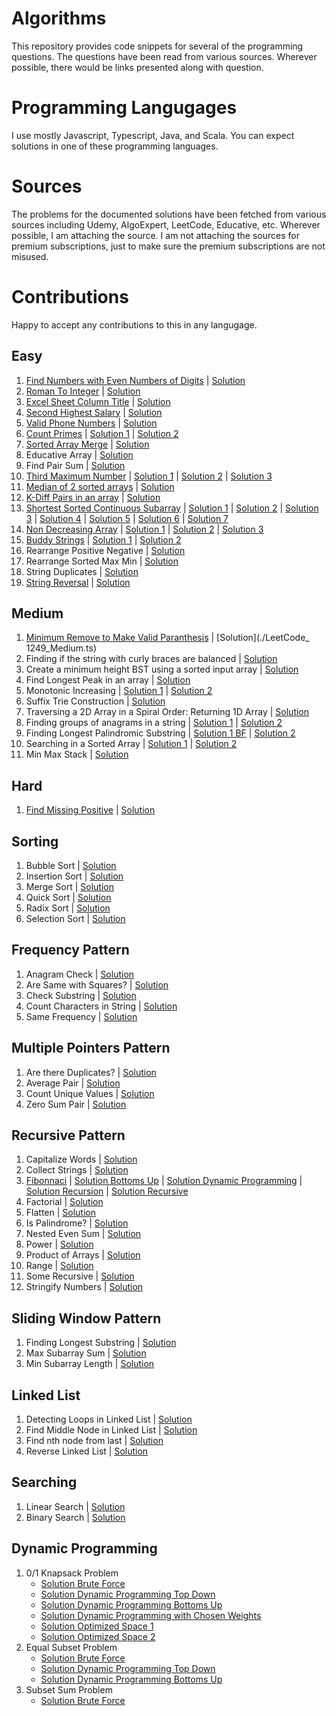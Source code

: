 # Algorithms
This repository provides code snippets for several of the programming questions. The questions have been read from various sources. Wherever possible, there would be links presented along with question.

# Programming Langugages
I use mostly Javascript, Typescript, Java, and Scala. You can expect solutions in one of these programming languages.

# Sources
The problems for the documented solutions have been fetched from various sources including Udemy, AlgoExpert, LeetCode, Educative, etc. Wherever possible, I am attaching the source. I am not attaching the sources for premium subscriptions, just to make sure the premium subscriptions are not misused.

# Contributions
Happy to accept any contributions to this in any langugage.

## Easy

1. [Find Numbers with Even Numbers of Digits](https://leetcode.com/problems/find-numbers-with-even-number-of-digits/) | [Solution](./LeetCode_1295_Easy.js)
2. [Roman To Integer](https://leetcode.com/problems/roman-to-integer) | [Solution](./LeetCode_13_Easy.ts)
3. [Excel Sheet Column Title](https://leetcode.com/problems/excel-sheet-column-title/) | [Solution](./LeetCode_168_Easy.js)
4. [Second Highest Salary](https://leetcode.com/problems/second-highest-salary/) | [Solution](.//LeetCode_176_Easy.js)
5. [Valid Phone Numbers](https://leetcode.com/problems/valid-phone-numbers) | [Solution](./LeetCode_193_Easy.sh)
6. [Count Primes](https://leetcode.com/problems/count-primes) | [Solution 1](./LeetCode_204_Easy.js) | [Solution 2](./LeetCode_204_Easy_BF.js)
7. [Sorted Array Merge](https://leetcode.com/problems/merge-sorted-array/) | [Solution](./Sorted_Array_Merge.js)
8. Educative Array | [Solution](./Educative_Array_4.js)
9. Find Pair Sum | [Solution](./Find_Pair_Sum.js)
10. [Third Maximum Number](https://leetcode.com/problems/third-maximum-number) | [Solution 1](./LeetCode_414_Easy_1.js) | [Solution 2](./LeetCode_414_Easy_Fastest.js) | [Solution 3](./LeetCode_414_Easy.js)
11. [Median of 2 sorted arrays](https://leetcode.com/problems/median-of-two-sorted-arrays) | [Solution](./LeetCode_443_Easy.ts)
12. [K-Diff Pairs in an array](https://leetcode.com/problems/k-diff-pairs-in-an-array) | [Solution](./LeetCode_532_Easy_BF.js)
13. [Shortest Sorted Continuous Subarray](https://leetcode.com/problems/shortest-unsorted-continuous-subarray) | [Solution 1](./LeetCode_581_Easy_1.js) | [Solution 2](./LeetCode_581_Easy_2.js) | [Solution 3](./LeetCode_581_Easy_3.js) | [Solution 4](./LeetCode_581_Easy_4.js) | [Solution 5](./LeetCode_581_Easy_BF_1.js) | [Solution 6](./LeetCode_581_Easy_BF.js) | [Solution 7](./LeetCode_581_Easy.js)
14. [Non Decreasing Array](https://leetcode.com/problems/non-decreasing-array) | [Solution 1](./LeetCode_665_Easy_1.js) | [Solution 2](./LeetCode_665_Easy_BF.js) | [Solution 3](LeetCode_665_Easy.js)
15. [Buddy Strings](https://leetcode.com/problems/buddy-strings) | [Solution 1](./LeetCode_859_Easy_BF.js) | [Solution 2](./LeetCode_859_Easy.js)
16. Rearrange Positive Negative | [Solution](./Rearrange_Pos_Neg_Easy.js)
17. Rearrange Sorted Max Min | [Solution](./Rearrange_Sorted_Max_Min.js)
18. String Duplicates | [Solution](./String-Duplicates.js)
19. [String Reversal](./string-reversal-README.md) | [Solution](./StringReverse_Recursive.js)


## Medium
1. [Minimum Remove to Make Valid Paranthesis](https://leetcode.com/problems/minimum-remove-to-make-valid-parentheses/) | [Solution](./LeetCode_ 1249_Medium.ts)
2. Finding if the string with curly braces are balanced | [Solution](./BalancedString_Medium.ts)
3. Create a minimum height BST using a sorted input array | [Solution](./MinHeightBST_Medium.ts)
4. Find Longest Peak in an array | [Solution](./LongestPeak_Medium.ts)
5. Monotonic Increasing | [Solution 1](./MonotonicIncreasing_Medium.ts) | [Solution 2](./MonotonicIncreasing_Medium_1.ts)
6. Suffix Trie Construction | [Solution](./SuffixTrie_Medium.ts)
7. Traversing a 2D Array in a Spiral Order: Returning 1D Array | [Solution](./SpiralTraverse2DArray_Medium.ts)
8. Finding groups of anagrams in a string | [Solution 1](./Groups_Anagrams_Medium.ts) | [Solution 2](./Groups_Anagrams_Medium_1.ts)
9. Finding Longest Palindromic Substring | [Solution 1 BF](./LongestPalindromicString_Medium_BF.ts) | [Solution 2](./LongestPalindromicString_Medium_Opt.ts)
10. Searching in a Sorted Array | [Solution 1](./Search_Sorted_Array_1.ts) | [Solution 2](./Search_Sorted_Array_2.ts)
11. Min Max Stack | [Solution](./MinMaxStack.ts)

## Hard
1. [Find Missing Positive](https://leetcode.com/problems/first-missing-positive/) | [Solution](./LeetCode_41_Hard.ts)

## Sorting
1. Bubble Sort | [Solution](./Sort_Bubble.js)
2. Insertion Sort | [Solution](./Sort_Insertion.js)
3. Merge Sort | [Solution](./Sort_Merge.js)
4. Quick Sort | [Solution](./Sort_Quick.js)
5. Radix Sort | [Solution](./Sort_Radix.js)
6. Selection Sort | [Solution](./Sort_Selection.js)

## Frequency Pattern
1. Anagram Check | [Solution](./Anagram_Check_FP.js)
2. Are Same with Squares? | [Solution](./Array_Same_With_Squares_FP.js)
3. Check Substring | [Solution](./Check_Substring_FP.js)
4. Count Characters in String | [Solution](./Count_Characters_In_String_FP.js)
5. Same Frequency | [Solution](./Same_Frequency_FP.js)

## Multiple Pointers Pattern
1. Are there Duplicates? | [Solution](./Are_There_Duplicates_MP.js)
2. Average Pair | [Solution](./Average_Pair_MP.js)
3. Count Unique Values | [Solution](./Count_Unique_Values_MP.js)
4. Zero Sum Pair | [Solution](./Zero_Sum_Pair_MP.js)

## Recursive Pattern
1. Capitalize Words | [Solution](./CapitalizeWords_Recursive.js)
2. Collect Strings | [Solution](./CollectStrings_Recursive.js)
3. [Fibonnaci](./fibonnaci-README.md) | [Solution Bottoms Up](./fib-compute-bottoms-up.js) | [Solution Dynamic Programming](./fib-compute-dynamic-programming.js) | [Solution Recursion](./fib-compute-recursion.js) | [Solution Recursive](./Fibonnaci_Recursive.js)
4. Factorial | [Solution](./Factorial_Recursive.js)
5. Flatten | [Solution](./Flatten_Recursive.js)
6. Is Palindrome? | [Solution](./IsPalindrome_Recursive.js)
7. Nested Even Sum | [Solution](./NestedEvenSum_Recursive.js)
8. Power | [Solution](./Power_Recursive.js)
9. Product of Arrays | [Solution](./ProductOfArray_Recrusive.js)
10. Range | [Solution](./Range_Recursive.js)
11. Some Recursive | [Solution](./SomeRecursive_Recursive.js)
12. Stringify Numbers | [Solution](./StringifyNumbers_Recursive.js)

## Sliding Window Pattern
1. Finding Longest Substring | [Solution](./Find_Longest_Substring_SW.js)
2. Max Subarray Sum | [Solution](./Max_Subarray_Sum_SW.js)
3. Min Subarray Length | [Solution](./Min_Subarray_Length_SW.js)

## Linked List
1. Detecting Loops in Linked List | [Solution](./Linked_List_Loop_Easy.js)
2. Find Middle Node in Linked List | [Solution](./Linked_List_Middle.js)
3. Find nth node from last | [Solution](./Linked_List_nth_node_from_last.js)
4. Reverse Linked List | [Solution](./Linked_List_Reverse_Easy.js)

## Searching
1. Linear Search | [Solution](./Search_Linear.js)
2. Binary Search | [Solution](./Search_LinearSubstring.js)

## Dynamic Programming
1. 0/1 Knapsack Problem
   * [Solution Brute Force](./01KnapsackProblem_1.js)
   * [Solution Dynamic Programming Top Down](./01KnapsackProblem_2.ts)
   * [Solution Dynamic Programming Bottoms Up](./01KnapsackProblem_3.ts)
   * [Solution Dynamic Programming with Chosen Weights](./01KnapsackProblem_4.ts)
   * [Solution Optimized Space 1](./01KnapsackProblem_5.ts)
   * [Solution Optimized Space 2](./01KnapsackProblem_6.ts)
2. Equal Subset Problem
   * [Solution Brute Force](./EqualSubsetProblem_1.ts)
   * [Solution Dynamic Programming Top Down](./EqualSubsetProblem_2.ts)
   * [Solution Dynamic Programming Bottoms Up](./EqualSubsetProblem_3.ts)
3. Subset Sum Problem
   * [Solution Brute Force](./SubsetSum_1.ts)